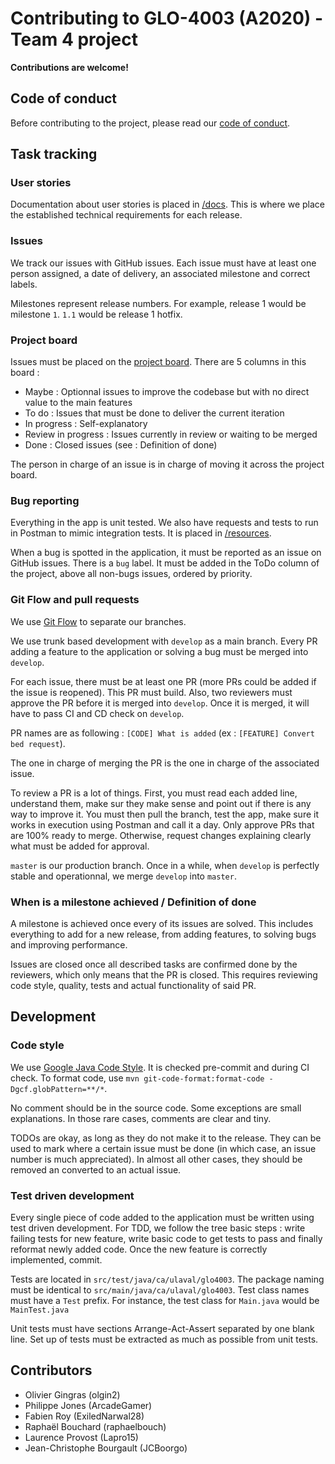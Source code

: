 # Contributing to GLO-4003 (A2020) - Team 4 project

**Contributions are welcome!**

## Code of conduct

Before contributing to the project, please read our [code of conduct](CODE_OF_CONDUCT.md).

## Task tracking

### User stories

Documentation about user stories is placed in [/docs](/docs). This is where we place the established technical requirements for each release.

### Issues

We track our issues with GitHub issues. Each issue must have at least one person assigned, a date of delivery, an associated milestone and correct labels.

Milestones represent release numbers. For example, release 1 would be milestone `1`. `1.1` would be release 1 hotfix.

### Project board

Issues must be placed on the [project board](https://github.com/GLO4003UL/a20-eq4/projects/2). There are 5 columns in this board : 

- Maybe : Optionnal issues to improve the codebase but with no direct value to the main features
- To do : Issues that must be done to deliver the current iteration
- In progress : Self-explanatory
- Review in progress : Issues currently in review or waiting to be merged
- Done : Closed issues (see : Definition of done)

The person in charge of an issue is in charge of moving it across the project board.

### Bug reporting

Everything in the app is unit tested. We also have requests and tests to run in Postman to mimic integration tests. It is placed in [/resources](/resources).

When a bug is spotted in the application, it must be reported as an issue on GitHub issues. There is a `bug` label. It must be added in the ToDo column of the project, above all non-bugs issues, ordered by priority.

### Git Flow and pull requests

We use [Git Flow](https://nvie.com/posts/a-successful-git-branching-model/) to separate our branches.

We use trunk based development with `develop` as a main branch. Every PR adding a feature to the application or solving a bug must be merged into `develop`.

For each issue, there must be at least one PR (more PRs could be added if the issue is reopened). This PR must build. Also, two reviewers must approve the PR before it is merged into `develop`. Once it is merged, it will have to pass CI and CD check on `develop`.

PR names are as following : `[CODE] What is added` (ex : `[FEATURE] Convert bed request`).

The one in charge of merging the PR is the one in charge of the associated issue.

To review a PR is a lot of things. First, you must read each added line, understand them, make sur they make sense and point out if there is any way to improve it. You must then pull the branch, test the app, make sure it works in execution using Postman and call it a day. Only approve PRs that are 100% ready to merge. Otherwise, request changes explaining clearly what must be added for approval.

`master` is our production branch. Once in a while, when `develop` is perfectly stable and operationnal, we merge `develop` into `master`.

### When is a milestone achieved / Definition of done

A milestone is achieved once every of its issues are solved. This includes everything to add for a new release, from adding features, to solving bugs and improving performance.

Issues are closed once all described tasks are confirmed done by the reviewers, which only means that the PR is closed. This requires reviewing code style, quality, tests and actual functionality of said PR.

## Development

### Code style

We use [Google Java Code Style](https://google.github.io/styleguide/javaguide.html). It is checked pre-commit and during CI check. To format code, use `mvn git-code-format:format-code -Dgcf.globPattern=**/*`.

No comment should be in the source code. Some exceptions are small explanations. In those rare cases, comments are clear and tiny.

TODOs are okay, as long as they do not make it to the release. They can be used to mark where a certain issue must be done (in which case, an issue number is much appreciated). In almost all other cases, they should be removed an converted to an actual issue.

### Test driven development

Every single piece of code added to the application must be written using test driven development. For TDD, we follow the tree basic steps : write failing tests for new feature, write basic code to get tests to pass and finally reformat newly added code. Once the new feature is correctly implemented, commit.

Tests are located in `src/test/java/ca/ulaval/glo4003`. The package naming must be identical to `src/main/java/ca/ulaval/glo4003`. Test class names must have a `Test` prefix. For instance, the test class for `Main.java` would be `MainTest.java`

Unit tests must have sections Arrange-Act-Assert separated by one blank line. Set up of tests must be extracted as much as possible from unit tests.

## Contributors

- Olivier Gingras (olgin2)
- Philippe Jones (ArcadeGamer)
- Fabien Roy (ExiledNarwal28)
- Raphaël Bouchard (raphaelbouch)
- Laurence Provost (Lapro15)
- Jean-Christophe Bourgault (JCBoorgo)
